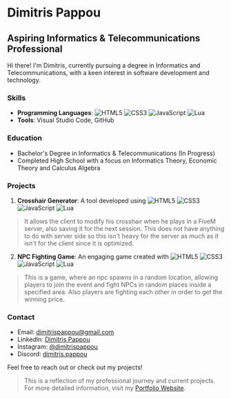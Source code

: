 # Dimitris Pappou

## Aspiring Informatics & Telecommunications Professional

Hi there! I'm Dimitris, currently pursuing a degree in Informatics and Telecommunications, with a keen interest in software development and technology.

### Skills
- **Programming Languages**: ![HTML5](https://img.shields.io/badge/-HTML5-E34F26?style=flat&logo=html5) ![CSS3](https://img.shields.io/badge/-CSS3-1572B6?style=flat&logo=css3) ![JavaScript](https://img.shields.io/badge/-JavaScript-F7DF1E?style=flat&logo=javascript) ![Lua](https://img.shields.io/badge/-Lua-2C2D72?style=flat&logo=lua)
- **Tools**: Visual Studio Code, GitHub

### Education
- Bachelor's Degree in Informatics & Telecommunications (In Progress)
- Completed High School with a focus on Informatics Theory, Economic Theory and Calculus Algebra

### Projects
1. **Crosshair Generator**: A tool developed using ![HTML5](https://img.shields.io/badge/-HTML5-E34F26?style=flat&logo=html5) ![CSS3](https://img.shields.io/badge/-CSS3-1572B6?style=flat&logo=css3) ![JavaScript](https://img.shields.io/badge/-JavaScript-F7DF1E?style=flat&logo=javascript) ![Lua](https://img.shields.io/badge/-Lua-2C2D72?style=flat&logo=lua)

> It allows the client to modify his crosshair when he plays in a FiveM server, also saving it for the next session. This does not have anything to do with server side so this isn't heavy for the server as much as it isn't for the client since it is optimized.


2. **NPC Fighting Game**: An engaging game created with ![HTML5](https://img.shields.io/badge/-HTML5-E34F26?style=flat&logo=html5) ![CSS3](https://img.shields.io/badge/-CSS3-1572B6?style=flat&logo=css3) ![JavaScript](https://img.shields.io/badge/-JavaScript-F7DF1E?style=flat&logo=javascript) ![Lua](https://img.shields.io/badge/-Lua-2C2D72?style=flat&logo=lua)

> This is a game, where an npc spawns in a random location, allowing players to join the event and fight NPCs in random places inside a specified area. Also players are fighting each other in order to get the winning price.

### Contact
- Email: dimitrispappou@gmail.com
- LinkedIn: [Dimitris Pappou](https://www.linkedin.com/in/dimitrispappou/)
- Instagram: [@dimitrispappou](https://www.instagram.com/dimitrispappou/)
- Discord: [dimitris.pappou](https://discordapp.com/users/986007036418465822)

Feel free to reach out or check out my projects!

> This is a reflection of my professional journey and current projects. For more detailed information, visit my [Portfolio Website](https://dimitrispappou.github.io).
